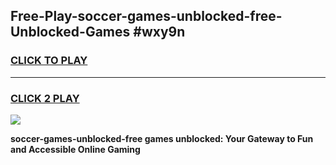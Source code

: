 
## Free-Play-soccer-games-unblocked-free-Unblocked-Games #wxy9n
<h3>
<a href="https://news.freeplayer.one?title=soccer-games-unblocked-free&ref=8M">CLICK TO PLAY</a></h3>
<hr>

<h3>
<a href="https://news.freeplayer.one?title=soccer-games-unblocked-free&ref=8M">CLICK 2 PLAY</a>
  
</h3>

<a href="https://news.freeplayer.one?title=soccer-games-unblocked-free&ref=8M"><img src="https://clearcache.store/games.png"></a>


**soccer-games-unblocked-free games unblocked: Your Gateway to Fun and Accessible Online Gaming**
